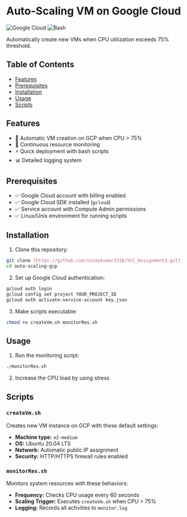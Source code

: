 # Auto-Scaling VM on Google Cloud

![Google Cloud](https://img.shields.io/badge/Google_Cloud-4285F4?style=for-the-badge&logo=google-cloud&logoColor=white)
![Bash](https://img.shields.io/badge/Bash-4EAA25?style=for-the-badge&logo=gnu-bash&logoColor=white)

Automatically create new VMs when CPU utilization exceeds 75% threshold.

## Table of Contents
- [Features](#features)
- [Prerequisites](#prerequisites)
- [Installation](#installation)
- [Usage](#usage)
- [Scripts](#scripts)

## Features
- 🚀 Automatic VM creation on GCP when CPU > 75%
- 🔄 Continuous resource monitoring
- ⚡ Quick deployment with bash scripts
- 📊 Detailed logging system

## Prerequisites
- ✅ Google Cloud account with billing enabled
- ✅ Google Cloud SDK installed (`gcloud`)
- ✅ Service account with Compute Admin permissions
- ✅ Linux/Unix environment for running scripts

## Installation
1. Clone this repository:
```bash
git clone [https://github.com/vinaykumar2318/VCC_Assignment3.git]
cd auto-scaling-gcp
```

2. Set up Google Cloud authentication:
```bash
gcloud auth login
gcloud config set project YOUR_PROJECT_ID
gcloud auth activate-service-account key.json
```

3. Make scripts executable:
```bash
chmod +x createVm.sh monitorRes.sh
```

## Usage
1. Run the monitoring script:
```bash
./monitorRes.sh
```

2. Increase the CPU load by using stress

## Scripts

### `createVm.sh`
Creates new VM instance on GCP with these default settings:

- **Machine type:** `e2-medium`
- **OS:** Ubuntu 20.04 LTS
- **Network:** Automatic public IP assignment
- **Security:** HTTP/HTTPS firewall rules enabled

### `monitorRes.sh`
Monitors system resources with these behaviors:

- **Frequency:** Checks CPU usage every 60 seconds
- **Scaling Trigger:** Executes `createVm.sh` when CPU > 75%
- **Logging:** Records all activities to `monitor.log`
